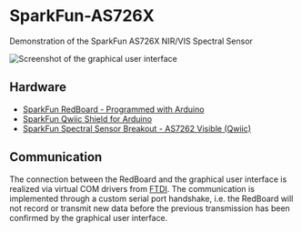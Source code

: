 # SparkFun-AS726X
Demonstration of the SparkFun AS726X NIR/VIS Spectral Sensor

![Screenshot of the graphical user interface](https://github.com/crickert1234/SparkFun-AS726X/blob/master/SpectralSensorAS726X.png)

## Hardware
* [SparkFun RedBoard - Programmed with Arduino](https://www.sparkfun.com/products/13975)
* [SparkFun Qwiic Shield for Arduino](https://www.sparkfun.com/products/14352)
* [SparkFun Spectral Sensor Breakout - AS7262 Visible (Qwiic)](https://www.sparkfun.com/products/14347)

## Communication
The connection between the RedBoard and the graphical user interface is realized via virtual COM drivers from [FTDI](http://www.ftdichip.com/Drivers/VCP.htm). The communication is implemented through a custom serial port handshake, i.e. the RedBoard will not record or transmit new data before the previous transmission has been confirmed by the graphical user interface.
